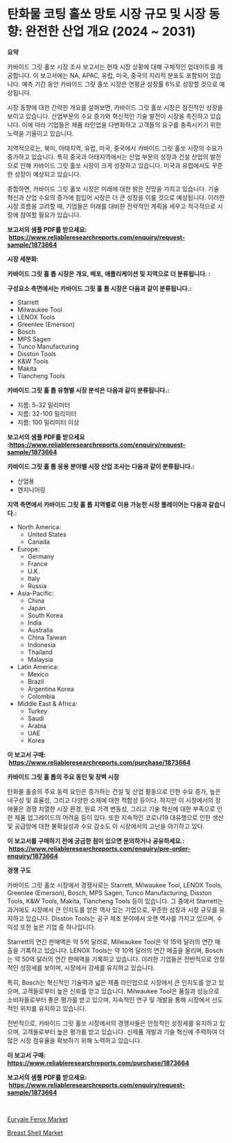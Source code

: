 <p><h1>탄화물 코팅 홀쏘 망토 시장 규모 및 시장 동향: 완전한 산업 개요 (2024 ~ 2031)</h1></p><p><strong>요약</strong></p>
<p><p>카바이드 그릿 홀쏘 시장 조사 보고서는 현재 시장 상황에 대해 구체적인 업데이트를 제공합니다. 이 보고서에는 NA, APAC, 유럽, 미국, 중국의 지리적 분포도 포함되어 있습니다. 예측 기간 동안 카바이드 그릿 홀쏘 시장은 연평균 성장률 6%로 성장할 것으로 예상됩니다.</p><p>시장 동향에 대한 간략한 개요를 살펴보면, 카바이드 그릿 홀쏘 시장은 점진적인 성장을 보이고 있습니다. 산업부문의 수요 증가와 혁신적인 기술 발전이 시장을 촉진하고 있습니다. 이에 따라 기업들은 제품 라인업을 다변화하고 고객들의 요구를 충족시키기 위한 노력을 기울이고 있습니다.</p><p>지역적으로는, 북미, 아태지역, 유럽, 미국, 중국에서 카바이드 그릿 홀쏘 시장의 수요가 증가하고 있습니다. 특히 중국과 아태지역에서는 산업 부문의 성장과 건설 산업의 발전으로 인해 카바이드 그릿 홀쏘 시장이 크게 성장하고 있습니다. 미국과 유럽에서도 꾸준한 성장이 예상되고 있습니다.</p><p>종합하면, 카바이드 그릿 홀쏘 시장은 미래에 대한 밝은 전망을 가지고 있습니다. 기술 혁신과 산업 수요의 증가에 힘입어 시장은 더 큰 성장을 이룰 것으로 예상됩니다. 이러한 시장 흐름을 고려할 때, 기업들은 미래를 대비한 전략적인 계획을 세우고 적극적으로 시장에 참여할 필요가 있습니다.</p></p>
<p><strong>보고서의 샘플 PDF를 받으세요: &nbsp;<a href="https://www.reliableresearchreports.com/enquiry/request-sample/1873664">https://www.reliableresearchreports.com/enquiry/request-sample/1873664</a></strong></p>
<p><strong>시장 세분화:</strong></p>
<p><strong> 카바이드 그릿 홀 톱 시장은 개요, 배포, 애플리케이션 및 지역으로 더 분류됩니다. :</strong></p>
<p><strong>구성요소 측면에서는 카바이드 그릿 홀 톱 시장은 다음과 같이 분류됩니다.:</strong></p>
<p><ul><li>Starrett</li><li>Milwaukee Tool</li><li>LENOX Tools</li><li>Greenlee (Emerson)</li><li>Bosch</li><li>MPS Sagen</li><li>Tunco Manufacturing</li><li>Disston Tools</li><li>K&W Tools</li><li>Makita</li><li>Tiancheng Tools</li></ul></p>
<p><strong> 카바이드 그릿 홀 톱 유형별 시장 분석은 다음과 같이 분류됩니다.:</strong></p>
<p><ul><li>지름: 5-32 밀리미터</li><li>지름: 32-100 밀리미터</li><li>지름: 100 밀리미터 이상</li></ul></p>
<p><strong>보고서의 샘플 PDF를 받으세요 :<a href="https://www.reliableresearchreports.com/enquiry/request-sample/1873664">https://www.reliableresearchreports.com/enquiry/request-sample/1873664</a></strong></p>
<p><strong> 카바이드 그릿 홀 톱 응용 분야별 시장 산업 조사는 다음과 같이 분류됩니다.:</strong></p>
<p><ul><li>산업용</li><li>엔지니어링</li></ul></p>
<p><strong>지역 측면에서 카바이드 그릿 홀 톱 지역별로 이용 가능한 시장 플레이어는 다음과 같습니다.:</strong></p>
<p><ul>
    <li>
        North America:
        <ul>
            <li>United States</li>
            <li>Canada</li>
        </ul>
    </li>
    <li>
        Europe:
        <ul>
            <li>Germany</li>
            <li>France</li>
            <li>U.K.</li>
            <li>Italy</li>
            <li>Russia</li>
        </ul>
    </li>
    <li>
        Asia-Pacific:
        <ul>
            <li>China</li>
            <li>Japan</li>
            <li>South Korea</li>
            <li>India</li>
            <li>Australia</li>
            <li>China Taiwan</li>
            <li>Indonesia</li>
            <li>Thailand</li>
            <li>Malaysia</li>
        </ul>
    </li>
    <li>
        Latin America:
        <ul>
            <li>Mexico</li>
            <li>Brazil</li>
            <li>Argentina Korea</li>
            <li>Colombia</li>
        </ul>
    </li>
    <li>
        Middle East & Africa:
        <ul>
            <li>Turkey</li>
            <li>Saudi</li>
            <li>Arabia</li>
            <li>UAE</li>
            <li>Korea</li>
        </ul>
    </li>
    </ul></p>
<p><strong>이 보고서 구매: &nbsp;<a href="https://www.reliableresearchreports.com/purchase/1873664">https://www.reliableresearchreports.com/purchase/1873664</a></strong></p>
<p><strong>카바이드 그릿 홀 톱의 주요 동인 및 장벽 시장</strong></p>
<p><p>탄화물 홀송의 주요 동력 요인은 증가하는 건설 및 산업 활동으로 인한 수요 증가, 높은 내구성 및 효율성, 그리고 다양한 소재에 대한 적합성 등이다. 하지만 이 시장에서의 장애물은 경쟁 치열한 시장 환경, 원료 가격 변동성, 그리고 기술 혁신에 대한 부족으로 인한 제품 업그레이드의 어려움 등이 있다. 또한 지속적인 코로나19 대유행으로 인한 생산 및 공급망에 대한 불확실성과 수요 감소도 이 시장에서의 고난을 야기하고 있다.</p></p>
<p><strong>이 보고서를 구매하기 전에 궁금한 점이 있으면 문의하거나 공유하세요.: &nbsp;<a href="https://www.reliableresearchreports.com/enquiry/pre-order-enquiry/1873664">https://www.reliableresearchreports.com/enquiry/pre-order-enquiry/1873664</a></strong></p>
<p><strong>경쟁 구도</strong></p>
<p><p>카바이드 그릿 홀쏘 시장에서 경쟁사로는 Starrett, Milwaukee Tool, LENOX Tools, Greenlee (Emerson), Bosch, MPS Sagen, Tunco Manufacturing, Disston Tools, K&W Tools, Makita, Tiancheng Tools 등이 있습니다. 그 중에서 Starrett는 과거에도 시장에서 큰 인지도를 얻은 역사 있는 기업으로, 꾸준한 성장과 시장 규모를 유지하고 있습니다. Disston Tools는 공구 제조 분야에서 오랜 역사를 가지고 있으며, 수익성 또한 높은 기업 중 하나입니다.</p><p>Starrett의 연간 판매액은 약 5억 달러로, Milwaukee Tool은 약 15억 달러의 연간 매출을 기록하고 있습니다. LENOX Tools는 약 10억 달러의 연간 매출을 올리며, Bosch는 약 50억 달러의 연간 판매액을 기록하고 있습니다. 이러한 기업들은 전반적으로 안정적인 성장세를 보이며, 시장에서 강세를 유지하고 있습니다.</p><p>특히, Bosch는 혁신적인 기술력과 넓은 제품 라인업으로 시장에서 큰 인지도를 얻고 있으며, 고객들로부터 높은 신뢰를 얻고 있습니다. Milwaukee Tool은 품질과 성능으로 소비자들로부터 좋은 평가를 받고 있으며, 지속적인 연구 및 개발을 통해 시장에서 선도적인 위치를 유지하고 있습니다.</p><p>전반적으로, 카바이드 그릿 홀쏘 시장에서의 경쟁사들은 안정적인 성장세를 유지하고 있으며, 고객들로부터 높은 평가를 받고 있습니다. 신제품 개발과 기술 혁신에 주력하여 더 많은 시장 점유율을 확보하기 위해 노력하고 있습니다.</p></p>
<p><strong>이 보고서 구매: &nbsp; <a href="https://www.reliableresearchreports.com/purchase/1873664">https://www.reliableresearchreports.com/purchase/1873664</a></strong></p>
<p><strong>보고서의 샘플 PDF를 받으세요: &nbsp;<a href="https://www.reliableresearchreports.com/enquiry/request-sample/1873664">https://www.reliableresearchreports.com/enquiry/request-sample/1873664</a></strong><strong></strong></p>
<p>&nbsp;</p>
<p><p><a href="https://butternut-bug-553.notion.site/Euryale-Ferox-Market-Research-Report-Reveals-The-Latest-Trends-And-Opportunities-of-this-Market-for--df5cea61cd144deab22172cd29185782">Euryale Ferox Market</a></p><p><a href="https://github.com/Glendatilghmankmgz0rbhwpy/Market-Research-Report-List-1/blob/main/breast-shell-market.md">Breast Shell Market</a></p></p>